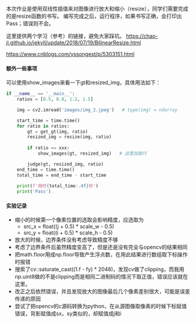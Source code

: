 本次作业是使用双线性插值来对图像进行放大和缩小（resize），同学们需要完成的是resize函数的书写。
编写完成之后，运行程序，如果书写正确，会打印出Pass；错误则不会。

这里提供两个学习（参考）的链接，避免大家踩坑。
<https://chao-ji.github.io/jekyll/update/2018/07/19/BilinearResize.html>

<https://www.cnblogs.com/yssongest/p/5303151.html>

#### 额外一些事项

可以使用show_images来看一下gt和resized_img，具体用法如下：

```python
if __name__ == '__main__':
    ratios = [0.5, 0.8, 1.2, 1.5]

    img = cv2.imread('images/img_2.jpeg')   # type(img) = ndarray

    start_time = time.time()
    for ratio in ratios:
        gt = get_gt(img, ratio)
        resized_img = resize(img, ratio)
        
        if ratio == xxx:
        	show_images(gt, resized_img)   # 这里加就行

        judge(gt, resized_img, ratio)
    end_time = time.time()
    total_time = end_time - start_time
    
    print(f'用时{total_time:.4f}秒')
    print('Pass')
```
#### 实验记录

- 缩小的时候第一个像素位置的选取会影响精度，应选取为
  - src_x = float((j + 0.5) * scale_w - 0.5)
  - src_y = float((i + 0.5) * scale_h - 0.5)
- 放大的时候，边界条件没有考虑导致精度不够
- 考虑了边界条件后虽然精度变高了，但是还是没有完全与opencv的结果相同
- 把math.floor用成np.floor导致产生浮点数，在用此结果进行数组取下标操作时报错
- 搜索了cv::saturate_cast<short>((1.f - fy) * 2048)，发现cv做了clipping，而我用np.uint8做的不是clipping而是相同二进制码的情况下取正值，错误应该就在这里。
- 改正之后依然错误，并且发现放大的图像最后几个像素差别很大，可能是误差传递的原因
- 尝试了把opencv的c源码转换为python，在从源图像取像素的时候下标赋值错误，背影赋值成sx，sy类似的，却赋值成j和i
